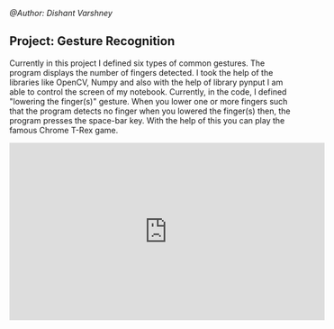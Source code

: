 *@Author: Dishant Varshney*

## Project: Gesture Recognition
Currently in this project I defined six types of common gestures. The program displays the number of fingers detected. I took the help of the libraries like OpenCV, Numpy and also with the help of library pynput I am able to control the screen of my notebook. Currently, in the code, I defined "lowering the finger(s)" gesture. When you lower one or more fingers such that the program detects no finger when you lowered the finger(s) then, the program presses the space-bar key. With the help of this you can play the famous Chrome T-Rex game.

<iframe width="560" height="315" src="https://www.youtube.com/embed/0wS5T81XlI0" frameborder="0" allow="autoplay; encrypted-media" allowfullscreen></iframe>
